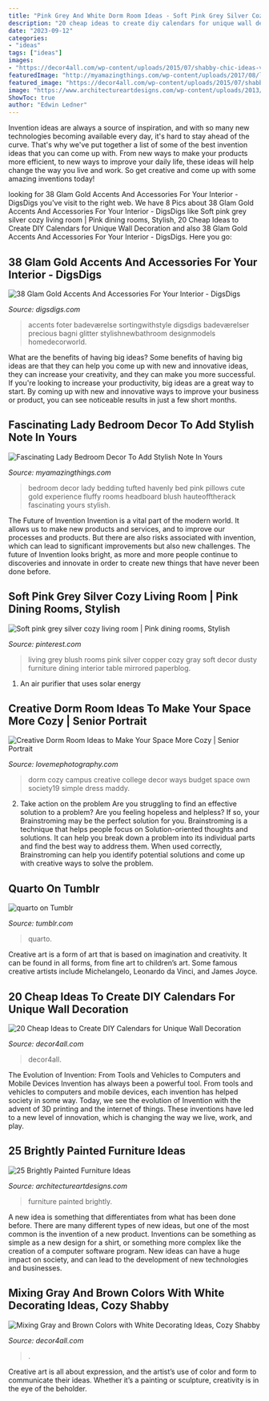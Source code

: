 ```yaml
---
title: "Pink Grey And White Dorm Room Ideas - Soft Pink Grey Silver Cozy Living Room"
description: "20 cheap ideas to create diy calendars for unique wall decoration"
date: "2023-09-12"
categories:
- "ideas"
tags: ["ideas"]
images:
- "https://decor4all.com/wp-content/uploads/2015/07/shabby-chic-ideas-vintage-style-6.jpg"
featuredImage: "http://myamazingthings.com/wp-content/uploads/2017/08/lady-room-4.jpg"
featured_image: "https://decor4all.com/wp-content/uploads/2015/07/shabby-chic-ideas-vintage-style-6.jpg"
image: "https://www.architectureartdesigns.com/wp-content/uploads/2013/06/253-630x942.jpg"
ShowToc: true
author: "Edwin Ledner"
---
```



Invention ideas are always a source of inspiration, and with so many new technologies becoming available every day, it's hard to stay ahead of the curve. That's why we've put together a list of some of the best invention ideas that you can come up with. From new ways to make your products more efficient, to new ways to improve your daily life, these ideas will help change the way you live and work. So get creative and come up with some amazing inventions today!

	

		
looking for 38 Glam Gold Accents And Accessories For Your Interior - DigsDigs you've visit to the right web. We have 8 Pics about 38 Glam Gold Accents And Accessories For Your Interior - DigsDigs like Soft pink grey silver cozy living room | Pink dining rooms, Stylish, 20 Cheap Ideas to Create DIY Calendars for Unique Wall Decoration and also 38 Glam Gold Accents And Accessories For Your Interior - DigsDigs. Here you go:
		
    
## 38 Glam Gold Accents And Accessories For Your Interior - DigsDigs

<img loading=lazy src="https://www.digsdigs.com/photos/gold-accents-and-accessories-for-your-interior-10.jpg" onerror="this.onerror=null;this.src='https://tse1.mm.bing.net/th?id=OIP.nbPuuHlj6O3yfHCTGKOpcQHaK3&amp;pid=15.1';" alt="38 Glam Gold Accents And Accessories For Your Interior - DigsDigs">

_Source: digsdigs.com_

>accents foter badeværelse sortingwithstyle digsdigs badeværelser precious bagni glitter stylishnewbathroom designmodels homedecorworld. 

	

What are the benefits of having big ideas?
Some benefits of having big ideas are that they can help you come up with new and innovative ideas, they can increase your creativity, and they can make you more successful. If you're looking to increase your productivity, big ideas are a great way to start. By coming up with new and innovative ways to improve your business or product, you can see noticeable results in just a few short months.

    
## Fascinating Lady Bedroom Decor To Add Stylish Note In Yours

<img loading=lazy src="http://myamazingthings.com/wp-content/uploads/2017/08/lady-room-4.jpg" onerror="this.onerror=null;this.src='https://tse3.mm.bing.net/th?id=OIP.sFUlMaYcWf9B3vY1AzIa3gHaKO&amp;pid=15.1';" alt="Fascinating Lady Bedroom Decor To Add Stylish Note In Yours">

_Source: myamazingthings.com_

>bedroom decor lady bedding tufted havenly bed pink pillows cute gold experience fluffy rooms headboard blush hauteofftherack fascinating yours stylish. 

	

The Future of Invention
Invention is a vital part of the modern world. It allows us to make new products and services, and to improve our processes and products. But there are also risks associated with invention, which can lead to significant improvements but also new challenges. The future of Invention looks bright, as more and more people continue to discoveries and innovate in order to create new things that have never been done before.

    
## Soft Pink Grey Silver Cozy Living Room | Pink Dining Rooms, Stylish

<img loading=lazy src="https://i.pinimg.com/736x/2f/c1/aa/2fc1aad6b92028738544be3790df6aeb--mirrored-table-cozy-living-rooms.jpg" onerror="this.onerror=null;this.src='https://tse3.mm.bing.net/th?id=OIP.bogpXLizg2YVVDB4K4HjJQHaHX&amp;pid=15.1';" alt="Soft pink grey silver cozy living room | Pink dining rooms, Stylish">

_Source: pinterest.com_

>living grey blush rooms pink silver copper cozy gray soft decor dusty furniture dining interior table mirrored paperblog. 

	

1. An air purifier that uses solar energy 

    
## Creative Dorm Room Ideas To Make Your Space More Cozy | Senior Portrait

<img loading=lazy src="https://lovemephotography.com/wp-content/uploads/2016/09/image6-1.jpg" onerror="this.onerror=null;this.src='https://tse4.mm.bing.net/th?id=OIP.VZjQClq2MQpwuUetbi1j4wHaFd&amp;pid=15.1';" alt="Creative Dorm Room Ideas to Make Your Space More Cozy | Senior Portrait">

_Source: lovemephotography.com_

>dorm cozy campus creative college decor ways budget space own society19 simple dress maddy. 

	

2. Take action on the problem
Are you struggling to find an effective solution to a problem? Are you feeling hopeless and helpless? If so, your Brainstroming may be the perfect solution for you. Brainstroming is a technique that helps people focus on Solution-oriented thoughts and solutions. It can help you break down a problem into its individual parts and find the best way to address them. When used correctly, Brainstroming can help you identify potential solutions and come up with creative ways to solve the problem.

    
## Quarto On Tumblr

<img loading=lazy src="https://66.media.tumblr.com/4019f57c75d41f5485d6a172deecad13/tumblr_nqxo0r8zFc1rw7jp7o1_500.jpg" onerror="this.onerror=null;this.src='https://tse3.mm.bing.net/th?id=OIP.EBEnfy0JPGRJtbusykcS4QHaJ4&amp;pid=15.1';" alt="quarto on Tumblr">

_Source: tumblr.com_

>quarto. 

	

Creative art is a form of art that is based on imagination and creativity. It can be found in all forms, from fine art to children’s art. Some famous creative artists include Michelangelo, Leonardo da Vinci, and James Joyce.

    
## 20 Cheap Ideas To Create DIY Calendars For Unique Wall Decoration

<img loading=lazy src="https://decor4all.com/wp-content/uploads/2016/01/wall-decoration-ideas-diy-calendar-13.jpg" onerror="this.onerror=null;this.src='https://tse2.mm.bing.net/th?id=OIP.aOU8aYmkn_SRxHPoPeeM4QHaHa&amp;pid=15.1';" alt="20 Cheap Ideas to Create DIY Calendars for Unique Wall Decoration">

_Source: decor4all.com_

>decor4all. 

	

The Evolution of Invention: From Tools and Vehicles to Computers and Mobile Devices
Invention has always been a powerful tool. From tools and vehicles to computers and mobile devices, each invention has helped society in some way. Today, we see the evolution of Invention with the advent of 3D printing and the internet of things. These inventions have led to a new level of innovation, which is changing the way we live, work, and play.

    
## 25 Brightly Painted Furniture Ideas

<img loading=lazy src="https://www.architectureartdesigns.com/wp-content/uploads/2013/06/253-630x942.jpg" onerror="this.onerror=null;this.src='https://tse3.mm.bing.net/th?id=OIP.sDEQrrEc9YdJ9UsCdI0XQwHaLE&amp;pid=15.1';" alt="25 Brightly Painted Furniture Ideas">

_Source: architectureartdesigns.com_

>furniture painted brightly. 

	

A new idea is something that differentiates from what has been done before. There are many different types of new ideas, but one of the most common is the invention of a new product. Inventions can be something as simple as a new design for a shirt, or something more complex like the creation of a computer software program. New ideas can have a huge impact on society, and can lead to the development of new technologies and businesses.

    
## Mixing Gray And Brown Colors With White Decorating Ideas, Cozy Shabby

<img loading=lazy src="https://decor4all.com/wp-content/uploads/2015/07/shabby-chic-ideas-vintage-style-6.jpg" onerror="this.onerror=null;this.src='https://tse2.mm.bing.net/th?id=OIP.YAZ7SH83IDQzG-Q5SCGH6gHaJl&amp;pid=15.1';" alt="Mixing Gray and Brown Colors with White Decorating Ideas, Cozy Shabby">

_Source: decor4all.com_

>. 

	

Creative art is all about expression, and the artist’s use of color and form to communicate their ideas. Whether it’s a painting or sculpture, creativity is in the eye of the beholder.

